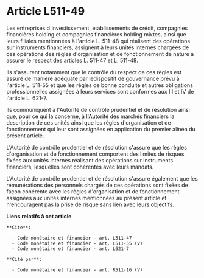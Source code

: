 # Article L511-49

Les entreprises d'investissement, établissements de crédit, compagnies financières holding et compagnies financières holding
mixtes, ainsi que leurs filiales mentionnées à l'article L. 511-48 qui réalisent des opérations sur instruments financiers,
assignent à leurs unités internes chargées de ces opérations des règles d'organisation et de fonctionnement de nature à
assurer le respect des articles L. 511-47 et L. 511-48. 

Ils s'assurent notamment que le contrôle du respect de ces règles est assuré de manière adéquate par ledispositif de
gouvernance prévu à l'article L. 511-55 et que les règles de bonne conduite et autres obligations professionnelles assignées
à leurs services sont conformes aux III et IV de l'article L. 621-7. 

Ils communiquent à l'Autorité de contrôle prudentiel et de résolution ainsi que, pour ce qui la concerne, à l'Autorité des
marchés financiers la description de ces unités ainsi que les règles d'organisation et de fonctionnement qui leur sont
assignées en application du premier alinéa du présent article. 

L'Autorité de contrôle prudentiel et de résolution s'assure que les règles d'organisation et de fonctionnement comportent des
limites de risques fixées aux unités internes réalisant des opérations sur instruments financiers, lesquelles sont cohérentes
avec leurs mandats. 

L'Autorité de contrôle prudentiel et de résolution s'assure également que les rémunérations des personnels chargés de ces
opérations sont fixées de façon cohérente avec les règles d'organisation et de fonctionnement assignées aux unités internes
mentionnées au présent article et n'encouragent pas la prise de risque sans lien avec leurs objectifs.

**Liens relatifs à cet article**

	**Cite**:

	  - Code monétaire et financier - art. L511-47
	  - Code monétaire et financier - art. L511-55 (V)
	  - Code monétaire et financier - art. L621-7

	**Cité par**:

	  - Code monétaire et financier - art. R511-16 (V)
